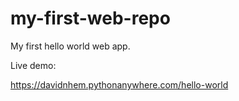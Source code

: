 # my-first-web-repo

My first hello world web app.


Live demo:

https://davidnhem.pythonanywhere.com/hello-world
